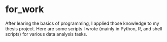 # for_work
After learing the basics of programming, I applied those knowledge to my thesis project. Here are some scripts I wrote (mainly in Python, R, and shell scripts) for various data analysis tasks. 
